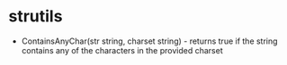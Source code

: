 # strutils

- ContainsAnyChar(str string, charset string) - returns true if the string contains any of the characters in the provided charset